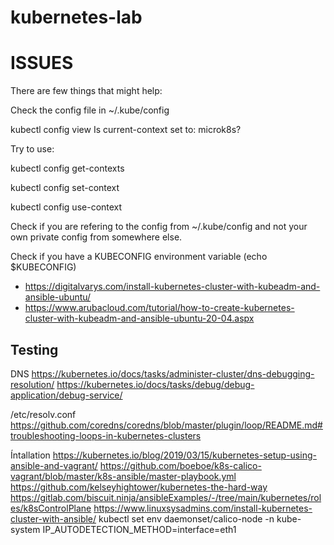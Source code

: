 # kubernetes-lab

# ISSUES

There are few things that might help:

Check the config file in ~/.kube/config

kubectl config view
Is current-context set to: microk8s?

Try to use:

kubectl config get-contexts

kubectl config set-context

kubectl config use-context

Check if you are refering to the config from ~/.kube/config and not your own private config from somewhere else.

Check if you have a KUBECONFIG environment variable (echo $KUBECONFIG)

- https://digitalvarys.com/install-kubernetes-cluster-with-kubeadm-and-ansible-ubuntu/
- https://www.arubacloud.com/tutorial/how-to-create-kubernetes-cluster-with-kubeadm-and-ansible-ubuntu-20-04.aspx


## Testing

DNS https://kubernetes.io/docs/tasks/administer-cluster/dns-debugging-resolution/
    https://kubernetes.io/docs/tasks/debug/debug-application/debug-service/

/etc/resolv.conf https://github.com/coredns/coredns/blob/master/plugin/loop/README.md#troubleshooting-loops-in-kubernetes-clusters

Íntallation https://kubernetes.io/blog/2019/03/15/kubernetes-setup-using-ansible-and-vagrant/
    https://github.com/boeboe/k8s-calico-vagrant/blob/master/k8s-ansible/master-playbook.yml
    https://github.com/kelseyhightower/kubernetes-the-hard-way
    https://gitlab.com/biscuit.ninja/ansibleExamples/-/tree/main/kubernetes/roles/k8sControlPlane
    https://www.linuxsysadmins.com/install-kubernetes-cluster-with-ansible/
kubectl set env daemonset/calico-node -n kube-system IP_AUTODETECTION_METHOD=interface=eth1